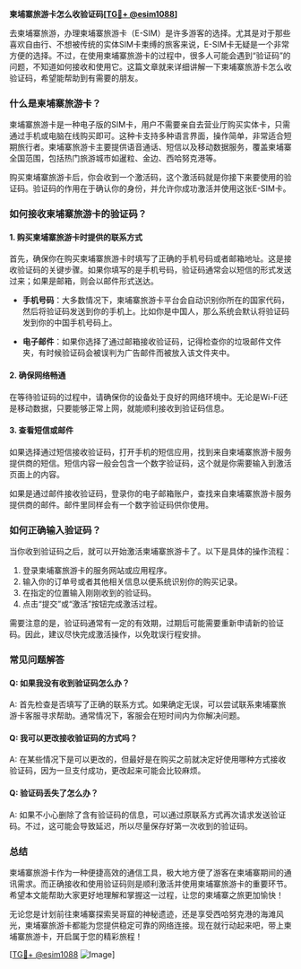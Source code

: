 **柬埔寨旅游卡怎么收验证码[[TG💪+ @esim1088](https://t.me/s/esim1088)]**

去柬埔寨旅游，办理柬埔寨旅游卡（E-SIM）是许多游客的选择。尤其是对于那些喜欢自由行、不想被传统的实体SIM卡束缚的旅客来说，E-SIM卡无疑是一个非常方便的选择。不过，在使用柬埔寨旅游卡的过程中，很多人可能会遇到“验证码”的问题，不知道如何接收和使用它。这篇文章就来详细讲解一下柬埔寨旅游卡怎么收验证码，希望能帮助到有需要的朋友。

### 什么是柬埔寨旅游卡？

柬埔寨旅游卡是一种电子版的SIM卡，用户不需要亲自去营业厅购买实体卡，只需通过手机或电脑在线购买即可。这种卡支持多种语言界面，操作简单，非常适合短期旅行者。柬埔寨旅游卡主要提供语音通话、短信以及移动数据服务，覆盖柬埔寨全国范围，包括热门旅游城市如暹粒、金边、西哈努克港等。

购买柬埔寨旅游卡后，你会收到一个激活码，这个激活码就是你接下来要使用的验证码。验证码的作用在于确认你的身份，并允许你成功激活并使用这张E-SIM卡。

### 如何接收柬埔寨旅游卡的验证码？

#### 1. 购买柬埔寨旅游卡时提供的联系方式

首先，确保你在购买柬埔寨旅游卡时填写了正确的手机号码或者邮箱地址。这是接收验证码的关键步骤。如果你填写的是手机号码，验证码通常会以短信的形式发送过来；如果是邮箱，则会以邮件形式送达。

- **手机号码**：大多数情况下，柬埔寨旅游卡平台会自动识别你所在的国家代码，然后将验证码发送到你的手机上。比如你是中国人，那么系统会默认将验证码发到你的中国手机号码上。
  
- **电子邮件**：如果你选择了通过邮箱接收验证码，记得检查你的垃圾邮件文件夹，有时候验证码会被误判为广告邮件而被放入该文件夹中。

#### 2. 确保网络畅通

在等待验证码的过程中，请确保你的设备处于良好的网络环境中。无论是Wi-Fi还是移动数据，只要能够正常上网，就能顺利接收到验证码信息。

#### 3. 查看短信或邮件

如果选择通过短信接收验证码，打开手机的短信应用，找到来自柬埔寨旅游卡服务提供商的短信。短信内容一般会包含一个数字验证码，这个就是你需要输入到激活页面上的内容。

如果是通过邮件接收验证码，登录你的电子邮箱账户，查找来自柬埔寨旅游卡服务提供商的邮件。邮件里同样会有一个数字验证码供你使用。

### 如何正确输入验证码？

当你收到验证码之后，就可以开始激活柬埔寨旅游卡了。以下是具体的操作流程：

1. 登录柬埔寨旅游卡的服务网站或应用程序。
2. 输入你的订单号或者其他相关信息以便系统识别你的购买记录。
3. 在指定的位置输入刚刚收到的验证码。
4. 点击“提交”或“激活”按钮完成激活过程。

需要注意的是，验证码通常有一定的有效期，过期后可能需要重新申请新的验证码。因此，建议尽快完成激活操作，以免耽误行程安排。

### 常见问题解答

#### Q: 如果我没有收到验证码怎么办？
A: 首先检查是否填写了正确的联系方式。如果确定无误，可以尝试联系柬埔寨旅游卡客服寻求帮助。通常情况下，客服会在短时间内为你解决问题。

#### Q: 我可以更改接收验证码的方式吗？
A: 在某些情况下是可以更改的，但最好是在购买之前就决定好使用哪种方式接收验证码，因为一旦支付成功，更改起来可能会比较麻烦。

#### Q: 验证码丢失了怎么办？
A: 如果不小心删除了含有验证码的信息，可以通过原联系方式再次请求发送验证码。不过，这可能会导致延迟，所以尽量保存好第一次收到的验证码。

### 总结

柬埔寨旅游卡作为一种便捷高效的通信工具，极大地方便了游客在柬埔寨期间的通讯需求。而正确接收和使用验证码则是顺利激活并使用柬埔寨旅游卡的重要环节。希望本文能帮助大家更好地理解和掌握这一过程，让您的柬埔寨之旅更加愉快！

无论您是计划前往柬埔寨探索吴哥窟的神秘遗迹，还是享受西哈努克港的海滩风光，柬埔寨旅游卡都能为您提供稳定可靠的网络连接。现在就行动起来吧，带上柬埔寨旅游卡，开启属于您的精彩旅程！

[[TG💪+ @esim1088](https://t.me/s/esim1088) ![Image](https://i.postimg.cc/4NQfJmqS/Snipaste-2025-05-13-00-14-12.png)]